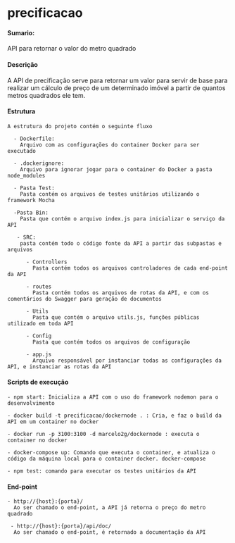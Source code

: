 # precificacao

<h4>Sumario:</h4>
  API para retornar o valor do metro quadrado
 
 <h4>Descrição</h4>
  A API de precificação serve para retornar um valor para servir de base para realizar um cálculo de preço de um determinado imóvel a partir de quantos metros quadrados ele tem.
  
  <h4>Estrutura</h4>
    
    A estrutura do projeto contém o seguinte fluxo
      
      - Dockerfile:
        Arquivo com as configurações do container Docker para ser executado
      
      - .dockerignore:
        Arquivo para ignorar jogar para o container do Docker a pasta node_modules
      
      - Pasta Test:
        Pasta contém os arquivos de testes unitários utilizando o framework Mocha
      
      -Pasta Bin:
        Pasta que contém o arquivo index.js para inicializar o serviço da API
       
       - SRC:
        pasta contém todo o código fonte da API a partir das subpastas e arquivos
          
          - Controllers
            Pasta contém todos os arquivos controladores de cada end-point da API
          
          - routes
            Pasta contém todos os arquivos de rotas da API, e com os comentários do Swagger para geração de documentos
          
          - Utils
            Pasta que contém o arquivo utils.js, funções públicas utilizado em toda API
            
          - Config
            Pasta que contém todos os arquivos de configuração
          
          - app.js
            Arquivo responsável por instanciar todas as configurações da API, e instanciar as rotas da API
            
  <h4>Scripts de execução</h4>
  
    - npm start: Inicializa a API com o uso do framework nodemon para o desenvolvimento
    
    - docker build -t precificacao/dockernode . : Cria, e faz o build da API em um container no docker
    
    - docker run -p 3100:3100 -d marcelo2g/dockernode : executa o container no docker
    
    - docker-compose up: Comando que executa o container, e atualiza o código da máquina local para o container docker. docker-compose
    
    - npm test: comando para executar os testes unitários da API
  
  <h4>End-point</h4>
  
    - http://{host}:{porta}/
      Ao ser chamado o end-point, a API já retorna o preço do metro quadrado
     
     - http://{host}:{porta}/api/doc/
      Ao ser chamado o end-point, é retornado a documentação da API
   
    
    
